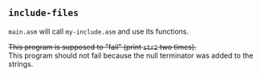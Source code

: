 ## `include-files`

`main.asm` will call `my-include.asm` and use its functions.

~~This program is supposed to "fail" (print `str2` two times).~~  
This program should not fail because the null terminator was added to the strings.
